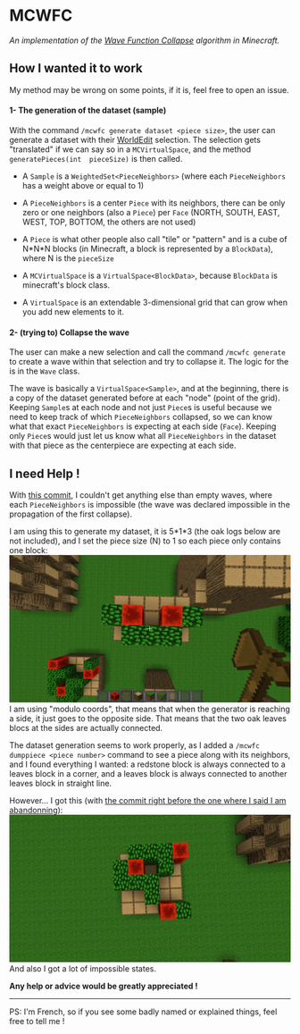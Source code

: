 # MCWFC
<i>An implementation of the [Wave Function Collapse](https://github.com/mxgmn/WaveFunctionCollapse)
algorithm in Minecraft.</i>


## How I wanted it to work
My method may be wrong on some points, if it is, feel free to open an issue.

#### 1- The generation of the dataset (sample)
With the command `/mcwfc generate dataset <piece size>`, the user can generate a dataset with their
[WorldEdit](https://intellectualsites.github.io/download/fawe.html) selection. The selection gets
"translated" if we can say so in a `MCVirtualSpace`, and the method `generatePieces(int 
pieceSize)` is then called.

- A `Sample` is a `WeightedSet<PieceNeighbors>` (where each `PieceNeighbors` has a weight above or equal
to 1)
- A `PieceNeighbors` is a center `Piece` with its neighbors, there can be only zero or one neighbors
  (also a `Piece`) per `Face` (NORTH, SOUTH, EAST, WEST, TOP, BOTTOM, the others are not used)
- A `Piece` is what other people also call "tile" or "pattern" and is a cube of N\*N\*N blocks (in 
  Minecraft, a block is represented by a `BlockData`), where N is the `pieceSize`


- A `MCVirtualSpace` is a `VirtualSpace<BlockData>`, because `BlockData` is minecraft's block class.
- A `VirtualSpace` is an extendable 3-dimensional grid that can grow when you add new elements to it.

#### 2- (trying to) Collapse the wave
The user can make a new selection and call the command `/mcwfc generate` to create a wave within that
selection and try to collapse it. The logic for the is in the `Wave` class.

The wave is basically a `VirtualSpace<Sample>`, and at the beginning, there is a copy of the dataset
generated before at each "node" (point of the grid). Keeping `Sample`s at each node and not just
`Piece`s is useful because we need to keep track of which `PieceNeighbors` collapsed, so we can know
what that exact `PieceNeighbors` is expecting at each side (`Face`). Keeping only `Piece`s would just
let us know what all `PieceNeighbors` in the dataset with that piece as the centerpiece are expecting
at each side.


## I need Help !
With [this commit](https://github.com/bananasmoothii/MCWFC/commit/c91d152d3099eec47a59c0855d0e84c59417e41f),
I couldn't get anything else than empty waves, where each `PieceNeighbors` is impossible (the wave was
declared impossible in the propagation of the first collapse).

I am using this to generate my dataset, it is 5\*1\*3 (the oak logs below are not included), and I set the
piece size (N) to 1 so each piece only contains one block:
![dataset](images/dataset.png)
I am using "modulo coords", that means that when the generator is reaching a side, it just goes to the
opposite side. That means that the two oak leaves blocs at the sides are actually connected.

The dataset generation seems to work properly, as I added a `/mcwfc dumppiece <piece number>` command
to see a piece along with its neighbors, and I found everything I wanted: a redstone block is always
connected to a leaves block in a corner, and a leaves block is always connected to another leaves block
in straight line.

However... I got this (with [the commit right before the one where I said I am abandonning](https://github.com/bananasmoothii/MCWFC/tree/28884f27892fc1b5c659d2674d7126f37ca95516)):
![generated](images/generated.png)
And also I got a lot of impossible states.

**Any help or advice would be greatly appreciated !**

***
PS: I'm French, so if you see some badly named or explained things, feel free to tell me !
